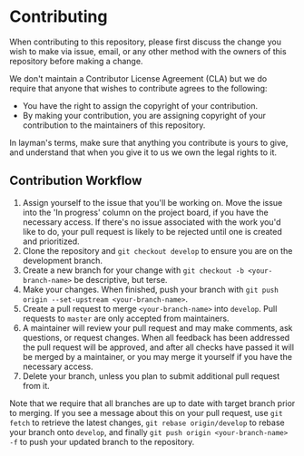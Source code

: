 # Contributing

When contributing to this repository, please first discuss the change you wish to make via issue,
email, or any other method with the owners of this repository before making a change. 

We don't maintain a Contributor License Agreement (CLA) but we do require that anyone that wishes to contribute agrees to the following:

* You have the right to assign the copyright of your contribution.
* By making your contribution, you are assigning copyright of your contribution to the maintainers of this repository.

In layman's terms, make sure that anything you contribute is yours to give, and understand that when you give it to us we own the legal rights to it.

## Contribution Workflow

1. Assign yourself to the issue that you'll be working on.  Move the issue into the 'In progress' column on the project
   board, if you have the necessary access.  If there's no issue associated with the work you'd like to do, your pull request is likely
   to be rejected until one is created and prioritized.  
2. Clone the repository and `git checkout develop` to ensure you are on the development branch.
3. Create a new branch for your change with `git checkout -b <your-branch-name>` be descriptive, but terse.
4. Make your changes.  When finished, push your branch with `git push origin --set-upstream <your-branch-name>`.
5. Create a pull request to merge `<your-branch-name>` into `develop`.  Pull requests to `master` are only accepted from
   maintainers.
6. A maintainer will review your pull request and may make comments, ask questions, or request changes.  When all
   feedback has been addressed the pull request will be approved, and after all checks have passed it will be merged by
   a maintainer, or you may merge it yourself if you have the necessary access.
7. Delete your branch, unless you plan to submit additional pull request from it.

Note that we require that all branches are up to date with target branch prior to merging.  If you see a message about this
on your pull request, use `git fetch` to retrieve the latest changes,  `git rebase origin/develop` to rebase your 
branch onto `develop`, and finally `git push origin <your-branch-name> -f` to push your updated branch to the repository.